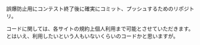 誤爆防止用にコンテスト終了後に確実にコミット、プッシュするためのリポジトリ。

コードに関しては、各サイトの規約上個人利用まで可能とさせていただきます。
とはいえ、利用したいという人もいないくらいのコードかと思いますが。